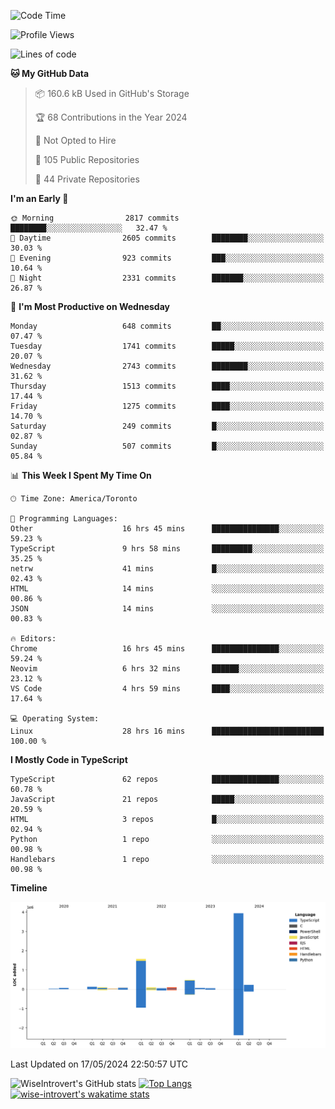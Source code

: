 <!--START_SECTION:waka-->
![Code Time](http://img.shields.io/badge/Code%20Time-1%2C572%20hrs%2011%20mins-blue)

![Profile Views](http://img.shields.io/badge/Profile%20Views-40-blue)

![Lines of code](https://img.shields.io/badge/From%20Hello%20World%20I%27ve%20Written-6.9%20million%20lines%20of%20code-blue)

**🐱 My GitHub Data** 

> 📦 160.6 kB Used in GitHub's Storage 
 > 
> 🏆 68 Contributions in the Year 2024
 > 
> 🚫 Not Opted to Hire
 > 
> 📜 105 Public Repositories 
 > 
> 🔑 44 Private Repositories 
 > 
**I'm an Early 🐤** 

```text
🌞 Morning                2817 commits        ████████░░░░░░░░░░░░░░░░░   32.47 % 
🌆 Daytime                2605 commits        ████████░░░░░░░░░░░░░░░░░   30.03 % 
🌃 Evening                923 commits         ███░░░░░░░░░░░░░░░░░░░░░░   10.64 % 
🌙 Night                  2331 commits        ███████░░░░░░░░░░░░░░░░░░   26.87 % 
```
📅 **I'm Most Productive on Wednesday** 

```text
Monday                   648 commits         ██░░░░░░░░░░░░░░░░░░░░░░░   07.47 % 
Tuesday                  1741 commits        █████░░░░░░░░░░░░░░░░░░░░   20.07 % 
Wednesday                2743 commits        ████████░░░░░░░░░░░░░░░░░   31.62 % 
Thursday                 1513 commits        ████░░░░░░░░░░░░░░░░░░░░░   17.44 % 
Friday                   1275 commits        ████░░░░░░░░░░░░░░░░░░░░░   14.70 % 
Saturday                 249 commits         █░░░░░░░░░░░░░░░░░░░░░░░░   02.87 % 
Sunday                   507 commits         █░░░░░░░░░░░░░░░░░░░░░░░░   05.84 % 
```


📊 **This Week I Spent My Time On** 

```text
🕑︎ Time Zone: America/Toronto

💬 Programming Languages: 
Other                    16 hrs 45 mins      ███████████████░░░░░░░░░░   59.23 % 
TypeScript               9 hrs 58 mins       █████████░░░░░░░░░░░░░░░░   35.25 % 
netrw                    41 mins             █░░░░░░░░░░░░░░░░░░░░░░░░   02.43 % 
HTML                     14 mins             ░░░░░░░░░░░░░░░░░░░░░░░░░   00.86 % 
JSON                     14 mins             ░░░░░░░░░░░░░░░░░░░░░░░░░   00.83 % 

🔥 Editors: 
Chrome                   16 hrs 45 mins      ███████████████░░░░░░░░░░   59.24 % 
Neovim                   6 hrs 32 mins       ██████░░░░░░░░░░░░░░░░░░░   23.12 % 
VS Code                  4 hrs 59 mins       ████░░░░░░░░░░░░░░░░░░░░░   17.64 % 

💻 Operating System: 
Linux                    28 hrs 16 mins      █████████████████████████   100.00 % 
```

**I Mostly Code in TypeScript** 

```text
TypeScript               62 repos            ███████████████░░░░░░░░░░   60.78 % 
JavaScript               21 repos            █████░░░░░░░░░░░░░░░░░░░░   20.59 % 
HTML                     3 repos             █░░░░░░░░░░░░░░░░░░░░░░░░   02.94 % 
Python                   1 repo              ░░░░░░░░░░░░░░░░░░░░░░░░░   00.98 % 
Handlebars               1 repo              ░░░░░░░░░░░░░░░░░░░░░░░░░   00.98 % 
```



**Timeline**

![Lines of Code chart](https://raw.githubusercontent.com/wise-introvert/wise-introvert/master/assets/bar_graph.png)


 Last Updated on 17/05/2024 22:50:57 UTC
<!--END_SECTION:waka-->

![WiseIntrovert's GitHub stats](https://github-readme-stats.vercel.app/api?username=wise-introvert&count_private=true&show_icons=true)
[![Top Langs](https://github-readme-stats.vercel.app/api/top-langs/?username=wise-introvert&langs_count=10)](https://github.com/anuraghazra/github-readme-stats)
[![wise-introvert's wakatime stats](https://github-readme-stats.vercel.app/api/wakatime?username=wiseintrovert)](https://github.com/anuraghazra/github-readme-stats)
